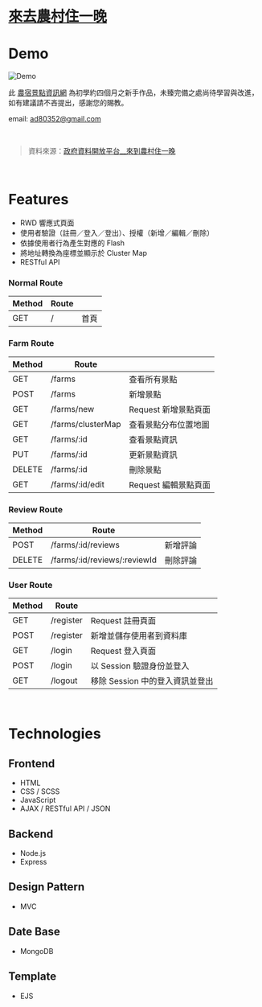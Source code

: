 # [來去農村住一晚](https://mighty-waters-62467.herokuapp.com/)

# Demo

![Demo](./image/readme/Demo.gif)

此 [農宿景點資訊網](https://mighty-waters-62467.herokuapp.com/) 為初學約四個月之新手作品，未臻完備之處尚待學習與改進，如有建議請不吝提出，感謝您的賜教。

email: ad80352@gmail.com

&emsp;

> 資料來源：[政府資料開放平台__來到農村住一晚](https://data.gov.tw/dataset/6413)

&emsp;

# Features

- RWD 響應式頁面
- 使用者驗證（註冊／登入／登出）、授權（新增／編輯／刪除）
- 依據使用者行為產生對應的 Flash
- 將地址轉換為座標並顯示於 Cluster Map
- RESTful API

### Normal Route

| Method | Route |      |
| ------ | ----- | ---- |
| GET    | /     | 首頁 |


### Farm Route

| Method | Route             |                      |
| ------ | ----------------- | -------------------- |
| GET    | /farms            | 查看所有景點         |
| POST   | /farms            | 新增景點             |
| GET    | /farms/new        | Request 新增景點頁面 |
| GET    | /farms/clusterMap | 查看景點分布位置地圖 |
| GET    | /farms/:id        | 查看景點資訊         |
| PUT    | /farms/:id        | 更新景點資訊         |
| DELETE | /farms/:id        | 刪除景點             |
| GET    | /farms/:id/edit   | Request 編輯景點頁面 |


### Review Route

| Method | Route                        |          |
| ------ | ---------------------------- | -------- |
| POST   | /farms/:id/reviews           | 新增評論 |
| DELETE | /farms/:id/reviews/:reviewId | 刪除評論 |

### User Route

| Method | Route     |                                 |
| ------ | --------- | ------------------------------- |
| GET    | /register | Request 註冊頁面                |
| POST   | /register | 新增並儲存使用者到資料庫        |
| GET    | /login    | Request 登入頁面                |
| POST   | /login    | 以 Session 驗證身份並登入       |
| GET    | /logout   | 移除 Session 中的登入資訊並登出 |

&emsp;

# Technologies

## Frontend

- HTML
- CSS / SCSS
- JavaScript
- AJAX / RESTful API / JSON

## Backend

- Node.js
- Express

## Design Pattern

- MVC

## Date Base

- MongoDB

## Template

- EJS
